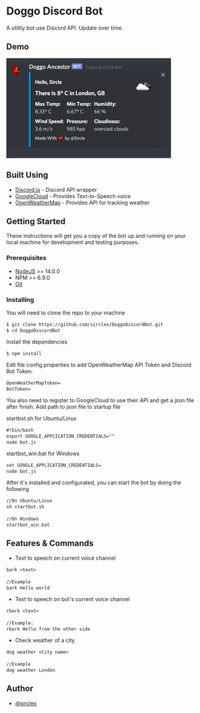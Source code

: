 # Doggo Discord Bot
A utility bot use Discord API. Update over time.

## Demo
![WeatherReply](https://raw.githubusercontent.com/sirclex/DoggoDiscordBot/main/ImageDemoGit/dogweatherLondon.PNG)

## Built Using
+ [Discord.js](https://discord.js.org) - Discord API wrapper
+ [GoogleCloud](https://cloud.google.com/text-to-speech) - Provides Text-to-Speech voice
+ [OpenWeatherMap](https://openweathermap.org) - Provides API for tracking weather

## Getting Started
These instructions will get you a copy of the bot up and running on your local machine for development and testing purposes.

### Prerequisites
+ [NodeJS](https://nodejs.org) >= 14.0.0
+ NPM >= 6.9.0
+ [Git](https://git-scm.com/)

### Installing
You will need to clone the repo to your machine
```
$ git clone https://github.com/sirclex/DoggoDiscordBot.git
$ cd DoggoDiscordBot
```

Install the dependencies

```
$ npm install
```

Edit file config.properties to add OpenWeatherMap API Token and Discord Bot Token.
```
OpenWeatherMapToken=
BotToken=
```

You also need to register to GoogleCloud to use their API and get a json file after finish.
Add path to json file to startup file

startbot.sh for Ubuntu/Linux
```
#!bin/bash
export GOOGLE_APPLICATION_CREDENTIALS=""
node bot.js
```

startbot_win.bat for Windows
```
set GOOGLE_APPLICATION_CREDENTIALS=
node bot.js
```

After it's installed and configurated, you can start the bot by doing the following
```
//On Ubuntu/Linux
sh startbot.sh

//On Windows
startbot_win.bat
```

## Features & Commands
+ Text to speech on current voice channel
```
bark <text>

//Example
bark Hello world
```

+ Text to speech on bot's current voice channel
```
rbark <text>

//Example:
rbark Hello from the other side
```

+ Check weather of a city
```
dog weather <City name>

//Example
dog weather London
```

## Author
+ [@sirclex](https://github.com/sirclex)

